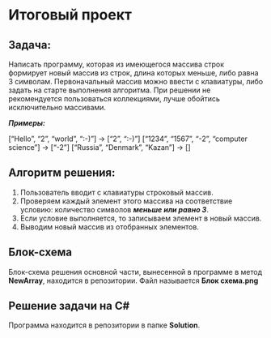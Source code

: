 # Итоговый проект
## Задача:
Написать программу, которая из имеющегося массива строк формирует новый массив из строк, длина которых меньше, либо равна 3 символам. Первоначальный массив можно ввести с клавиатуры, либо задать на старте выполнения алгоритма. При решении не рекомендуется пользоваться коллекциями, лучше обойтись исключительно массивами.

***Примеры:***

[“Hello”, “2”, “world”, “:-)”] → [“2”, “:-)”]
[“1234”, “1567”, “-2”, “computer science”] → [“-2”]
[“Russia”, “Denmark”, “Kazan”] → []

## Алгоритм решения:

1. Пользователь вводит с клавиатуры строковый массив.
2. Проверяем каждый элемент этого массива на соответствие условию: количество символов ***меньше или равно 3***.
3. Если условие выполняется, то записываем элемент в новый массив.
4. Выводим новый массив из отобранных элементов.

## Блок-схема 
Блок-схема решения основной части, вынесенной в программе в метод **NewArray**, находится в репозитории. Файл называется **Блок схема.png**

## Решение задачи на C#
Программа находится в репозитории в папке **Solution**.


